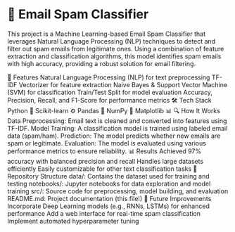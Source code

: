 # 📧 Email Spam Classifier
This project is a Machine Learning-based Email Spam Classifier that leverages Natural Language Processing (NLP) techniques to detect and filter out spam emails from legitimate ones. Using a combination of feature extraction and classification algorithms, this model identifies spam emails with high accuracy, providing a robust solution for email filtering.

🚀 Features
Natural Language Processing (NLP) for text preprocessing
TF-IDF Vectorizer for feature extraction
Naive Bayes & Support Vector Machine (SVM) for classification
Train/Test Split for model evaluation
Accuracy, Precision, Recall, and F1-Score for performance metrics
🛠️ Tech Stack
Python 🐍
Scikit-learn ⚙️
Pandas 🐼
NumPy 🔢
Matplotlib 📊
🔍 How It Works
Data Preprocessing: Email text is cleaned and converted into features using TF-IDF.
Model Training: A classification model is trained using labeled email data (spam/ham).
Prediction: The model predicts whether new emails are spam or legitimate.
Evaluation: The model is evaluated using various performance metrics to ensure reliability.
📊 Results
Achieved 97% accuracy with balanced precision and recall
Handles large datasets efficiently
Easily customizable for other text classification tasks
📂 Repository Structure
data/: Contains the dataset used for training and testing
notebooks/: Jupyter notebooks for data exploration and model training
src/: Source code for preprocessing, model building, and evaluation
README.md: Project documentation (this file!)
🔮 Future Improvements
Incorporate Deep Learning models (e.g., RNNs, LSTMs) for enhanced performance
Add a web interface for real-time spam classification
Implement automated hyperparameter tuning
